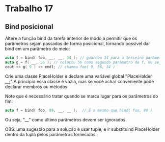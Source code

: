 # Trabalho 17
## Bind posicional

Altere a função bind da tarefa anterior de modo a permitir que os parâmetros sejam passados de forma posicional, tornando possível dar bind em um parâmetro do meio:

```cpp
auto f = bind( foo, __, __, 34 ); // guardou 34 para o terceiro parâmetro de foo
auto g = f( __, 56 ); // colocou 56 como segundo parâmetro de f, ou seja, equivale a bind( foo, __, 56, 34 )
cout << g( 9 ) << endl; // chamou foo( 9, 56, 34 )
```

Crie uma classe PlaceHolder e declare uma variável global "PlaceHolder __;" A princípio essa classe é vazia, mas se você achar conveniente pode declarar membros ou métodos.

Note que é necessário tratar quando se marca lugar para os parâmetros do fim:

```cpp
auto f = bind( foo, 89, __, __ );  // É o mesmo que bind( foo, 89 )
```

Ou seja, "__" como último parâmetros devem ser ignorados.

OBS: uma sugestão para a solução é usar tuple, e ir substituind PlaceHolder dentro da tupla pelos parâmetros fornecidos.
